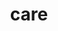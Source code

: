 ---
title: "care"
layout: cache
categories: [package, develop]
meta: {"compilers": ["gcc@7.5.0"], "num_specs": 7, "num_specs_by_stack": {"radiuss": 7, "root": 7}, "oss": ["ubuntu18.04"], "platforms": ["linux"], "stacks": ["radiuss", "root"], "targets": ["x86_64_v3"], "versions": ["0.15.1"]}
spec_details: [{"compiler": "gcc@7.5.0", "hash": "bet4qhqi664mlik37qdxzrmpq2rv7r6h", "os": "ubuntu18.04", "platform": "linux", "size": "-", "stacks": ["radiuss", "root"], "target": "x86_64_v3", "variants": ["~benchmarks", "build_system=cmake", "build_type=Release", "~cuda", "~docs", "~examples", "generator=make", "~ipo", "~loop_fuser", "~mpi", "~openmp", "~rocm", "~tests"], "versions": ["0.15.1"]}, {"compiler": "gcc@7.5.0", "hash": "ji3gslwcoa4vm2ijbo6msvrljlyxigus", "os": "ubuntu18.04", "platform": "linux", "size": "-", "stacks": ["radiuss", "root"], "target": "x86_64_v3", "variants": ["~benchmarks", "build_system=cmake", "build_type=Release", "~cuda", "~docs", "~examples", "generator=make", "~ipo", "~loop_fuser", "~mpi", "~openmp", "~rocm", "~tests"], "versions": ["0.15.1"]}, {"compiler": "gcc@7.5.0", "hash": "jkroommxh7c7dwu5k34tcxym72m4abu4", "os": "ubuntu18.04", "platform": "linux", "size": "-", "stacks": ["radiuss", "root"], "target": "x86_64_v3", "variants": ["~benchmarks", "build_system=cmake", "build_type=Release", "~cuda", "~docs", "~examples", "generator=make", "~ipo", "~loop_fuser", "~mpi", "~openmp", "~rocm", "~tests"], "versions": ["0.15.1"]}, {"compiler": "gcc@7.5.0", "hash": "k24zyt6ewnxovqshxk4sfbiis3bkdrvv", "os": "ubuntu18.04", "platform": "linux", "size": "-", "stacks": ["radiuss", "root"], "target": "x86_64_v3", "variants": ["~benchmarks", "build_system=cmake", "build_type=Release", "~cuda", "~docs", "~examples", "generator=make", "~ipo", "~loop_fuser", "~mpi", "~openmp", "~rocm", "~tests"], "versions": ["0.15.1"]}, {"compiler": "gcc@7.5.0", "hash": "nu3mlg5onfaztwst2ub4bg6z56h2whe6", "os": "ubuntu18.04", "platform": "linux", "size": "-", "stacks": ["radiuss", "root"], "target": "x86_64_v3", "variants": ["~benchmarks", "build_system=cmake", "build_type=Release", "~cuda", "~docs", "~examples", "generator=make", "~ipo", "~loop_fuser", "~mpi", "~openmp", "~rocm", "~tests"], "versions": ["0.15.1"]}, {"compiler": "gcc@7.5.0", "hash": "oqji47wyjledhjaweteh4or4c3ron7xm", "os": "ubuntu18.04", "platform": "linux", "size": "-", "stacks": ["radiuss", "root"], "target": "x86_64_v3", "variants": ["~benchmarks", "build_system=cmake", "build_type=Release", "~cuda", "~docs", "~examples", "generator=make", "~ipo", "~loop_fuser", "~mpi", "~openmp", "~rocm", "~tests"], "versions": ["0.15.1"]}, {"compiler": "gcc@7.5.0", "hash": "t7pyjpfn3l2oiw3i7xq7vqhxbp4rnke5", "os": "ubuntu18.04", "platform": "linux", "size": "-", "stacks": ["radiuss", "root"], "target": "x86_64_v3", "variants": ["~benchmarks", "build_system=cmake", "build_type=Release", "~cuda", "~docs", "~examples", "generator=make", "~ipo", "~loop_fuser", "~mpi", "~openmp", "~rocm", "~tests"], "versions": ["0.15.1"]}]
---